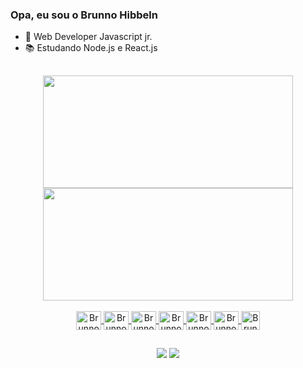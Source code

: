 ### Opa, eu sou o Brunno Hibbeln

- 💪 Web Developer Javascript jr.
- 📚 Estudando Node.js e React.js

##

<div align="center">
  <a href="https://github.com/BrunnoHibbeln">
  <img height="180em" width="400em" src="https://github-readme-stats.vercel.app/api?username=BrunnoHibbeln&show_icons=true&theme=radical&border_radius=20px&hide_border=true&include_all_commits=true&count_private=true"/>
  <img height="180em" width="400em" src="https://github-readme-stats.vercel.app/api/top-langs/?username=BrunnoHibbeln&hide_border=true&border_radius=20px&layout=compact&langs_count=7&theme=radical"/>
</div>
  
  <div align="center" style="display: inline_block"><br>
      <img align="center" alt="Brunno-HTML" height="30" width="40" src="https://cdn.jsdelivr.net/gh/devicons/devicon/icons/html5/html5-plain.svg" />
      <img align="center" alt="Brunno-CSS" height="30" width="40" src="https://cdn.jsdelivr.net/gh/devicons/devicon/icons/css3/css3-plain.svg" />
      <img align="center" alt="Brunno-SASS" height="30" width="40" src="https://cdn.jsdelivr.net/gh/devicons/devicon/icons/sass/sass-original.svg" />
      <img align="center" alt="Brunno-JS" height="30" width="40" src="https://cdn.jsdelivr.net/gh/devicons/devicon/icons/javascript/javascript-plain.svg" />
      <img align="center" alt="Brunno-NODE" height="30" width="40" src="https://cdn.jsdelivr.net/gh/devicons/devicon/icons/nodejs/nodejs-plain-wordmark.svg" />
      <img align="center" alt="Brunno-REACT" height="30" width="40" src="https://cdn.jsdelivr.net/gh/devicons/devicon/icons/react/react-original-wordmark.svg" />
      <img align="center" alt="Brunno-EJS" height="30" width="30" src="https://cdn.icon-icons.com/icons2/2107/PNG/512/file_type_ejs_icon_130626.png" />
  </div>
  
  ##
  
  <div align="center"> 
    <a href="mailto:brunnohibbeln10@gmail.com"><img src="https://img.shields.io/badge/Gmail-D14836?style=for-the-badge&logo=gmail&logoColor=white" target="_blank"></a>
    <a href="https://www.linkedin.com/in/brunno-hibbeln-4399a9179" target="_blank"><img src="https://img.shields.io/badge/-LinkedIn-%230077B5?style=for-the-badge&logo=linkedin&logoColor=white" target="_blank"></a> 
</div>
